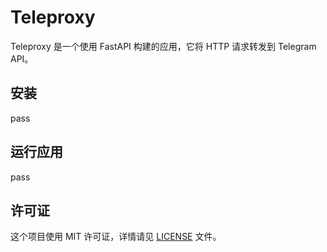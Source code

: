 # Teleproxy

Teleproxy 是一个使用 FastAPI 构建的应用，它将 HTTP 请求转发到 Telegram API。

## 安装

pass

## 运行应用

pass

## 许可证

这个项目使用 MIT 许可证，详情请见 [LICENSE](LICENSE) 文件。


